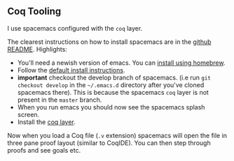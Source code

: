 ## Coq Tooling

I use spacemacs configured with the `coq` layer.

The clearest instructions on how to install spacemacs are in the [github README](https://github.com/syl20bnr/spacemacs). Highlights:

* You'll need a newish version of emacs. You can [install using homebrew](https://github.com/syl20bnr/spacemacs#macos).
* Follow the [default install instructions](https://github.com/syl20bnr/spacemacs#default-installation).
* **important** checkout the develop branch of spacemacs. (i.e run `git checkout develop` in the `~/.emacs.d` directory after you've cloned spacemacs there). This is because the spacemacs `coq` layer is not present in the `master` branch.
* When you run emacs you should now see the spacemacs splash screen.
* Install the [coq layer](http://develop.spacemacs.org/layers/+lang/coq/README.html).

Now when you load a Coq file (`.v` extension) spacemacs will open the file in three pane proof layout (similar to CoqIDE). You can then step through proofs and see goals etc.
